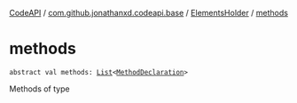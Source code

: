 [CodeAPI](../../index.md) / [com.github.jonathanxd.codeapi.base](../index.md) / [ElementsHolder](index.md) / [methods](.)

# methods

`abstract val methods: `[`List`](https://kotlinlang.org/api/latest/jvm/stdlib/kotlin.collections/-list/index.html)`<`[`MethodDeclaration`](../-method-declaration/index.md)`>`

Methods of type

